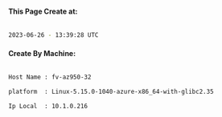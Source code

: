 
   
#### This Page Create at:

```bash

2023-06-26 - 13:39:28 UTC

```

#### Create By Machine:

```bash

Host Name : fv-az950-32

platform  : Linux-5.15.0-1040-azure-x86_64-with-glibc2.35

Ip Local  : 10.1.0.216

```

